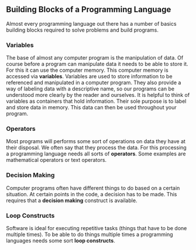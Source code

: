 ## Building Blocks of a Programming Language

Almost every programming language out there has a number of basics building blocks required to solve problems and build programs.

### Variables

The base of almost any computer program is the manipulation of data. Of course before a program can manipulate data it needs to be able to store it. For this it can use the computer memory. This computer memory is accessed via **variables**. Variables are used to store information to be referenced and manipulated in a computer program. They also provide a way of labeling data with a descriptive name, so our programs can be understood more clearly by the reader and ourselves. It is helpful to think of variables as containers that hold information. Their sole purpose is to label and store data in memory. This data can then be used throughout your program.

### Operators

Most programs will performs some sort of operations on data they have at their disposal. We often say that they process the data. For this processing a programming language needs all sorts of **operators**. Some examples are mathematical operators or text operators.

### Decision Making

Computer programs often have different things to do based on a certain situation. At certain points in the code, a decision has to be made. This requires that a **decision making** construct is available.

### Loop Constructs

Software is ideal for executing repetitive tasks (things that have to be done multiple times). To be able to do things multiple times a programming languages needs some sort **loop constructs**.
